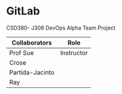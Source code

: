 # GitLab
CSD380- J308 DevOps  Alpha Team Project



| Collaborators | Role |
|------------------------|-------------| 
| Prof Sue 	            | Instructor|
| Crose	            |		     |
| Partida-Jacinto       |                      |
| Ray		            |                     |
